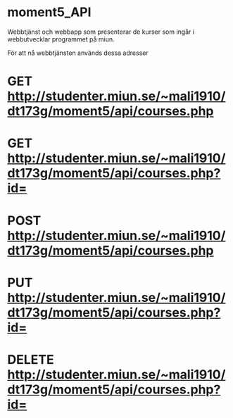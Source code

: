# moment5_API
Webbtjänst och webbapp som presenterar de kurser som ingår i webbutvecklar programmet på miun.

För att nå webbtjänsten används dessa adresser
#
# GET  http://studenter.miun.se/~mali1910/dt173g/moment5/api/courses.php
# GET  http://studenter.miun.se/~mali1910/dt173g/moment5/api/courses.php?id=
# POST http://studenter.miun.se/~mali1910/dt173g/moment5/api/courses.php
# PUT http://studenter.miun.se/~mali1910/dt173g/moment5/api/courses.php?id=
# DELETE http://studenter.miun.se/~mali1910/dt173g/moment5/api/courses.php?id=
